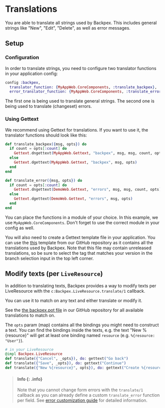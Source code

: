 # Translations

You are able to translate all strings used by Backpex. This includes general strings like "New", "Edit", "Delete", as well as error messages.

## Setup

### Configuration

In order to translate strings, you need to configure two translator functions in your application config:

```elixir
config :backpex,
  translator_function: {MyAppWeb.CoreComponents, :translate_backpex},
  error_translator_function: {MyAppWeb.CoreComponents, :translate_error}
```

The first one is being used to translate general strings. The second one is being used to translate (changeset) errors.

### Using Gettext

We recommend using Gettext for translations. If you want to use it, the translator functions should look like this:

```elixir
def translate_backpex({msg, opts}) do
  if count = opts[:count] do
    Gettext.dngettext(MyAppWeb.Gettext, "backpex", msg, msg, count, opts)
  else
    Gettext.dgettext(MyAppWeb.Gettext, "backpex", msg, opts)
  end
end

def translate_error({msg, opts}) do
  if count = opts[:count] do
    Gettext.dngettext(DemoWeb.Gettext, "errors", msg, msg, count, opts)
  else
    Gettext.dgettext(DemoWeb.Gettext, "errors", msg, opts)
  end
end
```

You can place the functions in a module of your choice. In this example, we use `MyAppWeb.CoreComponents`. Don't forget to use the correct module in your config as well.

You will also need to create a Gettext template file in your application. You can use the [this](https://github.com/naymspace/backpex/blob/main/priv/gettext/backpex.pot) template from our GitHub repository as it contains all the translations used by Backpex. Note that this file may contain unreleased translations, so be sure to select the tag that matches your version in the branch selection input in the top left corner.

## Modify texts (per `LiveResource`)

In addition to translating texts, Backpex provides a way to modify texts per LiveResource with the `c:Backpex.LiveResource.translate/1` callback.

You can use it to match on any text and either translate or modify it.

See the [the backpex.pot file](https://github.com/naymspace/backpex/blob/main/priv/gettext/backpex.pot) in our GitHub repository for all available translations to match on.

The `opts` param (map) contains all the bindings you might need to construct a text. You can find the bindings inside the texts, e.g. the text "New %{resource}" will get at least one binding named `resource` (e.g. `%{resource: "User"}`).

```elixir
# in your LiveResource
@impl Backpex.LiveResource
def translate({"Cancel", _opts}), do: gettext("Go back")
def translate({"Save", _opts}), do: gettext("Continue")
def translate({"New %{resource}", opts}), do: gettext("Create %{resource}", opts)
```

> #### Info {: .info}
>
> Note that you cannot change form errors with the `translate/1` callback as you can already define a custom `translate_error` function
> per field. See [error customization guide](guides/fields/error-customization.md) for detailed information.